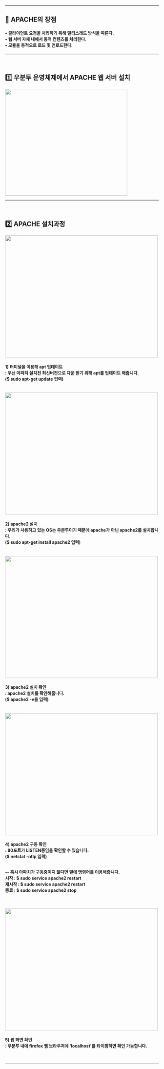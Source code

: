 <hr>
<p align="center">
<h2 align="left"> 📢 APACHE의 장점 </h2>
<h4> • 클라이언트 요청을 처리하기 위해 멀티스레드 방식을 따른다.<br/>
  • 웹 서버 자체 내에서 동적 컨텐츠를 처리한다. <br/>
  • 모듈을 동적으로 로드 및 언로드한다.</h4>
<hr>
<br/>

<p align="center">
<h2 align="left"> 1️⃣ 우분투 운영체제에서 APACHE 웹 서버 설치 </h2>
<img src="https://user-images.githubusercontent.com/101113265/162013127-f0774761-a332-4f83-8186-2094c9937f6d.JPG" width="400" height="350">

<hr>
<br/>

<p align="center">
<h2 align="left"> 2️⃣ APACHE 설치과정 </h2>
<img src="https://user-images.githubusercontent.com/101113265/162014087-f0f30bc7-71e9-4d07-b50e-3a5eb8600008.JPG" width="500" height="400">
<h4 align="left"> 1) 터미널을 이용해 apt 업데이트<br>
  : 우선 아파치 설치전 최신버전으로 다운 받기 위해 apt를 업데이트 해줍니다.<br>
  ($ sudo apt-get update 입력) </h4>
<br/>

<img src="https://user-images.githubusercontent.com/101113265/162014489-e10062fd-47a2-4ec9-9770-e588c9c4fd7a.JPG" width="500" height="400">
<h4 align="left"> 2) apache2 설치 <br>
  : 우리가 사용하고 있는 OS는 우분투이기 때문에 apache가 아닌 apache2를 설치합니다.<br>
  ($ sudo apt-get install apache2 입력) </h4>
<br/>

<img src="https://user-images.githubusercontent.com/101113265/162015506-0e265ba0-6b6f-4ae9-9460-70429ed3997c.JPG" width="500" height="400">
<h4 align="left"> 3) apache2 설치 확인<br>
  : apache2 설치를 확인해줍니다. <br>
  ($ apache2 -v을 입력) </h4>
<br/>

<img src="https://user-images.githubusercontent.com/101113265/162015742-acb9d19c-40d6-4f99-9bde-81f91ea6f89a.JPG" width="500" height="400">
<h4 align="left"> 4) apache2 구동 확인<br>
  : 80포트가 LISTEN중임을 확인할 수 있습니다.<br>
  ($ netstat -ntlp 입력)<br><br> 

-- 혹시 아파치가 구동중이지 않다면 밑에 명령어를 이용해줍니다.<br>
시작 : $ sudo service apache2 restart <br>
재시작 : $ sudo service apache2 restart <br>
종료 : $ sudo service apache2 stop</h4>
<br/>

<img src="https://user-images.githubusercontent.com/101113265/162017033-be8da54f-e715-460d-b192-e63b7851ea92.JPG" width="500" height="400">
<h4 align="left"> 5) 웹 화면 확인 <br/>
  : 우분투 내에 firefox 웹 브라우저에 'localhost'를 타이핑하면 확인 가능합니다.</h4>
<br/>
<hr>
